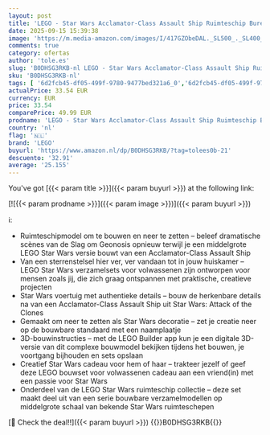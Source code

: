 ```yaml
---
layout: post
title: 'LEGO - Star Wars Acclamator-Class Assault Ship Ruimteschip Bureau Decoratie of Woonaccessoire  Bouwpakket voor Volwassenen met  Cadeau voor Hem of Haar 75404'
date: 2025-09-15 15:39:38
image: 'https://m.media-amazon.com/images/I/417GZObeDAL._SL500_._SL400_.jpg'
comments: true
category: ofertas
author: 'tole.es'
slug: 'B0DHSG3RKB-nl LEGO - Star Wars Acclamator-Class Assault Ship Ruimteschip...'
sku: 'B0DHSG3RKB-nl'
tags: [ '6d2fcb45-df05-499f-9780-9477bed321a6_0','6d2fcb45-df05-499f-9780-9477bed321a6_501','Arborist Merchandising Root','Bouw- & constructiespeelgoed','Creatieve spellen','Educatief speelgoed','Self Service','Special Features Stores','Speelgoed & spellen','Speelgoedbouwsets','lego','🇳🇱', ]
actualPrice: 33.54 EUR
currency: EUR
price: 33.54
comparePrice: 49.99 EUR
prodname: 'LEGO - Star Wars Acclamator-Class Assault Ship Ruimteschip Bureau Decoratie of Woonaccessoire  Bouwpakket voor Volwassenen met  Cadeau voor Hem of Haar 75404'
country: 'nl'
flag: '🇳🇱'
brand: 'LEGO'
buyurl: 'https://www.amazon.nl/dp/B0DHSG3RKB/?tag=tolees0b-21'
descuento: '32.91'
average: '25.155'
---
```


You've got [{{< param title >}}]({{< param buyurl >}}) at the following link:

[![{{< param prodname >}}]({{< param image >}})]({{< param buyurl >}})

ℹ️:

- Ruimteschipmodel om te bouwen en neer te zetten – beleef dramatische scènes van de Slag om Geonosis opnieuw terwijl je een middelgrote LEGO Star Wars versie bouwt van een Acclamator-Class Assault Ship
- Van een sterrenstelsel hier ver, ver vandaan tot in jouw huiskamer – LEGO Star Wars verzamelsets voor volwassenen zijn ontworpen voor mensen zoals jij, die zich graag ontspannen met praktische, creatieve projecten
- Star Wars voertuig met authentieke details – bouw de herkenbare details na van een Acclamator-Class Assault Ship uit Star Wars: Attack of the Clones
- Gemaakt om neer te zetten als Star Wars decoratie – zet je creatie neer op de bouwbare standaard met een naamplaatje
- 3D-bouwinstructies – met de LEGO Builder app kun je een digitale 3D-versie van dit complexe bouwmodel bekijken tijdens het bouwen, je voortgang bijhouden en sets opslaan
- Creatief Star Wars cadeau voor hem of haar – trakteer jezelf of geef deze LEGO bouwset voor volwassenen cadeau aan een vriend(in) met een passie voor Star Wars
- Onderdeel van de LEGO Star Wars ruimteschip collectie – deze set maakt deel uit van een serie bouwbare verzamelmodellen op middelgrote schaal van bekende Star Wars ruimteschepen

[🛒 Check the deal!!]({{< param buyurl >}})
{{<world>}}B0DHSG3RKB{{</world>}}
